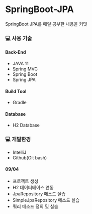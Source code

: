 # SpringBoot-JPA
SpringBoot JPA를 매일 공부한 내용을 커밋

###  💻 사용 기술
#### Back-End
- JAVA 11 
- Spring MVC 
- Spring Boot
- Spring JPA

#### Build Tool

- Gradle

#### Database 

- H2 Database

### 💻 개발환경
-  IntelliJ 
-  Github(Git bash)

#### 09/04
- 프로젝트 생성
- H2 데이터베이스 연동
- JpaRepository 메소드 실습
- SimpleJpaRepository 메소드 실습
- 쿼리 메소드 정의 및 실습
